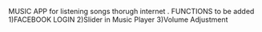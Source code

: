 MUSIC APP for listening songs thorugh internet .
FUNCTIONS to be added
1)FACEBOOK LOGIN
2)Slider in Music Player
3)Volume Adjustment
